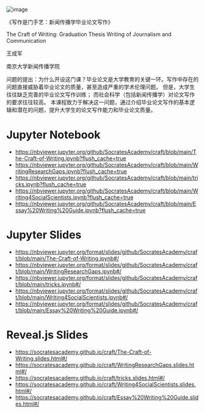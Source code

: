 ![image](https://user-images.githubusercontent.com/543384/194266813-923ba7a3-9481-4daf-9a4b-1b291253db52.png)


《写作是门手艺：新闻传播学毕业论文写作》

The Craft of Writing: Graduation Thesis Writing of Journalism and Communication

王成军

南京大学新闻传播学院

问题的提出：为什么开设这门课？毕业论文是大学教育的关键一环。写作中存在的问题直接威胁着毕业论文的质量，甚至造成严重的学术伦理问题。
但是，大学生往往缺乏完善的毕业论文写作训练；
而社会科学（包括新闻传播学）对论文写作的要求往往较高。
本课程致力于解决这一问题，通过介绍毕业论文写作的基本逻辑和潜在的问题，提升大学生的论文写作能力和毕业论文质量。

# Jupyter Notebook

- https://nbviewer.jupyter.org/github/SocratesAcademy/craft/blob/main/The-Craft-of-Writing.ipynb?flush_cache=true
- https://nbviewer.jupyter.org/github/SocratesAcademy/craft/blob/main/WritingResearchGaps.ipynb?flush_cache=true
- https://nbviewer.jupyter.org/github/SocratesAcademy/craft/blob/main/tricks.ipynb?flush_cache=true
- https://nbviewer.jupyter.org/github/SocratesAcademy/craft/blob/main/Writing4SocialScientists.ipynb?flush_cache=true
- https://nbviewer.jupyter.org/github/SocratesAcademy/craft/blob/main/Essay%20Writing%20Guide.ipynb?flush_cache=true


# Jupyter Slides

- https://nbviewer.jupyter.org/format/slides/github/SocratesAcademy/craft/blob/main/The-Craft-of-Writing.ipynb#/
- https://nbviewer.jupyter.org/format/slides/github/SocratesAcademy/craft/blob/main/WritingResearchGaps.ipynb#/
- https://nbviewer.jupyter.org/format/slides/github/SocratesAcademy/craft/blob/main/tricks.ipynb#/
- https://nbviewer.jupyter.org/format/slides/github/SocratesAcademy/craft/blob/main/Writing4SocialScientists.ipynb#/
- https://nbviewer.jupyter.org/format/slides/github/SocratesAcademy/craft/blob/main/Essay%20Writing%20Guide.ipynb#/

# Reveal.js Slides
- https://socratesacademy.github.io/craft/The-Craft-of-Writing.slides.html#/
- https://socratesacademy.github.io/craft/WritingResearchGaps.slides.html#/
- https://socratesacademy.github.io/craft/tricks.slides.html#/
- https://socratesacademy.github.io/craft/Writing4SocialScientists.slides.html#/
- https://socratesacademy.github.io/craft/Essay%20Writing%20Guide.slides.html#/

